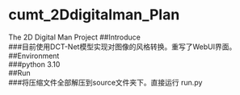 # cumt_2Ddigitalman_Plan
The 2D Digital Man Project
##Introduce  
###目前使用DCT-Net模型实现对图像的风格转换。重写了WebUI界面。  
##Environment  
###python 3.10  
##Run  
###将压缩文件全部解压到source文件夹下。直接运行 run.py  
